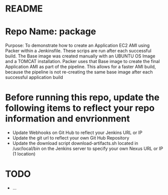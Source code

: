 <H1>README</H1>
<H1>Repo Name: package</H1>
<P>Purpose: To demonstrate how to create an Application EC2 AMI using Packer within a Jenkinsfile. These scrips are run after each successful build. The Base image was created manually with an UBUNTU OS Image and a TOMCAT installation. Packer uses that Base image to create the final Application AMI as part of the pipeline. This allows for a faster AMI build, because the pipeline is not re-creating the same base image after each successful application build</P>

<H1>Before running this repo, update the following items to reflect your repo information and envrionment</H1>

<UL>
<LI>Update Webhooks on Git Hub to reflect your Jenkins URL or IP
<LI>Update the git url to reflect your own Git Hub Repository
<LI>Update the download script download-artifacts.sh located in /usr/local/bin on the Jenkins server to specify your own Nexus URL or IP (1 location)
</UL>

<H1>TODO </H1>

<UL>
<LI>...
</UL>
